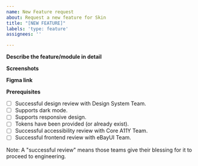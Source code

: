 ```yaml
---
name: New Feature request
about: Request a new feature for Skin
title: "[NEW FEATURE]"
labels: 'type: feature'
assignees: ''

---
```


**Describe the feature/module in detail**
<!-- A description of how the feature/module is intended to work. -->

**Screenshots**
<!-- Add screenshots of the feature/module. -->

**Figma link**
<!-- Add a link to the Figma page for the feature/module. -->

**Prerequisites**

- [ ] Successful design review with Design System Team.
- [ ] Supports dark mode.
- [ ] Supports responsive design.
- [ ] Tokens have been provided (or already exist).
- [ ] Successful accessibility review with Core A11Y Team.
- [ ] Successful frontend review with eBayUI Team.

Note: A "successful review" means those teams give their blessing for it to proceed to engineering.